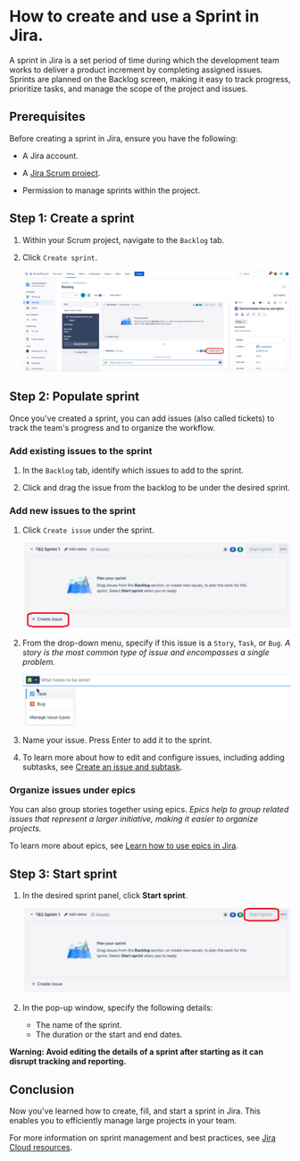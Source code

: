 # How to create and use a Sprint in Jira.

A sprint in Jira is a set period of time during which the development team works to deliver a product increment by completing assigned issues. Sprints are planned on the Backlog screen, making it easy to track progress, prioritize tasks, and manage the scope of the project and issues. 

## Prerequisites

Before creating a sprint in Jira, ensure you have the following:

- A Jira account.

- A [Jira Scrum project](https://support.atlassian.com/jira-software-cloud/docs/create-a-new-project/).

- Permission to manage sprints within the project.

## Step 1: Create a sprint

1. Within your Scrum project, navigate to the `Backlog` tab.

2. Click `Create sprint`.

    ![creates sprint](<create-sprint.png>)

## Step 2: Populate sprint 

Once you've created a sprint, you can add issues (also called tickets) to track the team's progress and to organize the workflow.

### Add existing issues to the sprint

1. In the `Backlog` tab, identify which issues to add to the sprint.

2. Click and drag the issue from the backlog to be under the desired sprint.

### Add new issues to the sprint

1. Click `Create issue` under the sprint. 

    ![creates issue](create-issue.png)

2. From the drop-down menu, specify if this issue is a `Story`, `Task`, or `Bug`. *A story is the most common type of issue and encompasses a single problem.*

    ![types of issues](issue-type.png)

3. Name your issue. Press Enter to add it to the sprint.

4. To learn more about how to edit and configure issues, including adding subtasks, see [Create an issue and subtask](https://support.atlassian.com/jira-software-cloud/docs/create-an-issue-and-a-sub-task/).

### Organize issues under epics

You can also group stories together using epics. *Epics help to group related issues that represent a larger initiative, making it easier to organize projects.*

To learn more about epics, see [Learn how to use epics in Jira](https://www.atlassian.com/agile/tutorials/epics).

## Step 3: Start sprint

1. In the desired sprint panel, click **Start sprint**.

    ![start sprit](start-sprint.png)

2. In the pop-up window, specify the following details:
    - The name of the sprint.
    - The duration or the start and end dates. 

**Warning: Avoid editing the details of a sprint after starting as it can disrupt tracking and reporting.**

## Conclusion

Now you've learned how to create, fill, and start a sprint in Jira. This enables you to efficiently manage large projects in your team.

For more information on sprint management and best practices, see [Jira Cloud resources](https://support.atlassian.com/jira-software-cloud/resources/).

